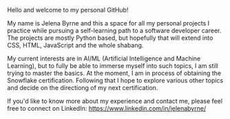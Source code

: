 Hello and welcome to my personal GitHub!

My name is Jelena Byrne and this a space for all my personal projects I practice while pursuing a self-learning path to a software developer career. The projects are mostly Python based, but hopefully that will extend into CSS, HTML, JavaScript and the whole shabang.

My current interests are in AI/ML (Artificial Intelligence and Machine Learning), but to fully be able to immerse myself into such topics, I am still trying to master the basics.
At the moment, I am in process of obtaining the Snowflake certification. Following that I hope to explore various other topics and decide on the directiong of my next certification.

If you'd like to know more about my experience and contact me, please feel free to connect on LinkedIn: https://www.linkedin.com/in/jelenabyrne/

<!---
jelena-byrne/jelena-byrne is a ✨ special ✨ repository because its `README.md` (this file) appears on your GitHub profile.
You can click the Preview link to take a look at your changes.
--->
